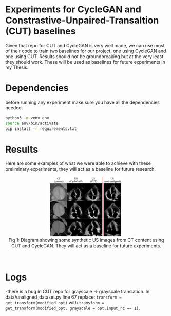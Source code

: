 # Experiments for CycleGAN and Constrastive-Unpaired-Transaltion (CUT) baselines

Given that repo for CUT and CycleGAN is very well made, we can use most of their code to train two baselines for our project, one using CycleGAN and one using CUT. Results should not be groundbreaking but at the very least they should work. These will be used as baselines for future experiments in my Thesis.

# Dependencies

before running any experiment make sure you have all the dependencies needed.

```bash
python3 -m venv env
source env/bin/activate
pip install -r requirements.txt
```

# Results

Here are some examples of what we were able to achieve with these preliminary experiments, they will act as a baseline for future research.

<div align="center">
    <img width="45%" src="readme_images/baseline_results.png" alt="baseline results"
	title="baseline results"><br>
	Fig 1: Diagram showing some synthetic US images from CT content using CUT and CycleGAN. They will act as a baseline for future experiments.
</div><br><br>

# Logs

-there is a bug in CUT repo for grayscale -> grayscale translation. In data/unaligned_dataset.py line 67 replace: ```transform = get_transform(modified_opt)``` with ```transform = get_transform(modified_opt, grayscale = opt.input_nc == 1)```.
